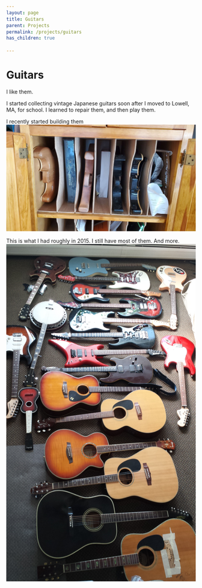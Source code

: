 ```yaml
---
layout: page
title: Guitars
parent: Projects
permalink: /projects/guitars
has_children: true

---
```


# Guitars

I like them.

I started collecting vintage Japanese guitars soon after I moved to Lowell, MA, for school.
I learned to repair them, and then play them.

I recently started building them
![Guitar Bodies](/assets/img/guitars/guitar_body_storage.jpg)

This is what I had roughly in 2015. I still have most of them. And more.
![](/assets/img/guitars/guitar_spread.jpg)
